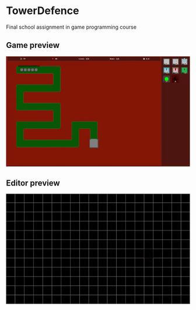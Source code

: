# TowerDefence

Final school assignment in game programming course

## Game preview
<img src="https://github.com/Ploxie/TowerDefence/blob/main/game.gif"/>

## Editor preview
<img src="https://github.com/Ploxie/TowerDefence/blob/main/editor.gif"/>
